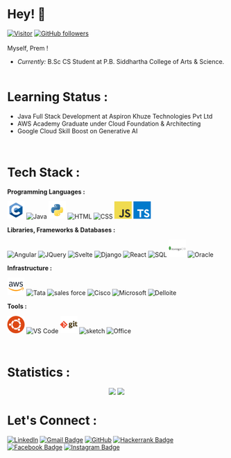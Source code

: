 <h1><b> Hey! 👋 </b></h1>


[![Visitor](https://visitor-badge.laobi.icu/badge?page_id=PremSaiLakshmanAdduri)](https://github.com/PremSaiLakshmanAdduri) [![GitHub followers](https://img.shields.io/github/followers/PremSaiLakshmanAdduri.svg?style=social&label=Follow)](https://github.com/PremSaiLakshmanAdduri?tab=followers) <br> <br>
Myself, Prem !
- <i> Currently: </i>  B.Sc CS Student at P.B. Siddhartha College of Arts & Science. <br> <br>


<h1>Learning Status : </h1>

- Java Full Stack Development at Aspiron Khuze Technologies Pvt Ltd
- AWS Academy Graduate under Cloud Foundation & Architecting
- Google Cloud Skill Boost on Generative AI 

<br>

<h1>Tech Stack : </h1>
<b>Programming Languages :</b>

<img title="C" alt="C" width="40px" src="https://raw.githubusercontent.com/github/explore/master/topics/c/c.png"> <img title="Java" alt="Java" width="40px" src="https://github.com/PremSaiLakshmanAdduri/PremSaiLakshmanAdduri/assets/170166841/4046c86e-bde2-40a9-a7f1-85b92bc86ffe"> <img title="Python" alt="Python" width="40px" src="https://raw.githubusercontent.com/github/explore/master/topics/python/python.png" > <img title="HTML" alt="HTML" width="40px" src="https://github.com/PremSaiLakshmanAdduri/PremSaiLakshmanAdduri/assets/170166841/8db9f1e4-1969-48cd-aa96-8bdef92c33d6"> <img title="CSS" alt="CSS" width="40px" src="https://github.com/PremSaiLakshmanAdduri/PremSaiLakshmanAdduri/assets/170166841/f31ecb84-b7be-4bd9-9d12-d21303395d8d"> <img alt="JS" title="JavaScript" width="40px" src="https://raw.githubusercontent.com/github/explore/master/topics/javascript/javascript.png"> <img alt="Typescript" title="Typescript" width="40px" src="https://raw.githubusercontent.com/github/explore/main/topics/typescript/typescript.png">  


<b>Libraries, Frameworks & Databases :</b>

<img title="Angular" alt="Angular" width="40px" src="https://github.com/PremSaiLakshmanAdduri/PremSaiLakshmanAdduri/assets/170166841/64c95a1e-91f5-42c3-8f81-84dbafbe6386"> <img title="JQuery" alt="JQuery" width="40px" src="https://github.com/PremSaiLakshmanAdduri/PremSaiLakshmanAdduri/assets/170166841/ca606472-086d-4011-bfe8-bbdc29c8103d"> <img title="Svelte" alt="Svelte" width="60px" src="https://github.com/PremSaiLakshmanAdduri/PremSaiLakshmanAdduri/assets/170166841/2356b9aa-3dbc-4218-9b67-7bc51d692803"> <img title="Django" alt="Django" width="40px" src="https://github.com/PremSaiLakshmanAdduri/PremSaiLakshmanAdduri/assets/170166841/25bc05c8-6d6d-437c-900d-7917892f4a4c"> <img title="React" alt="React" width="40px" src="https://github.com/PremSaiLakshmanAdduri/PremSaiLakshmanAdduri/assets/170166841/9c665a4d-4850-46ef-ad5f-fe3433098502">
<img title="SQL" alt="SQL" width="40px" src="https://github.com/PremSaiLakshmanAdduri/PremSaiLakshmanAdduri/assets/170166841/822e21b6-a5d0-4921-a445-7fbe983543c7"> <img title="MongoDB" alt="MongoDB" width="40px" src="https://raw.githubusercontent.com/github/explore/master/topics/mongodb/mongodb.png"> <img title="Oracle" alt="Oracle" width="40px" src="https://github.com/PremSaiLakshmanAdduri/PremSaiLakshmanAdduri/assets/170166841/8b53655c-6ccb-4286-836a-6e631ce173c5"> <br>

<b>Infrastructure :</b>

<img title="AWS" alt="AWS" width="40px" src="https://raw.githubusercontent.com/github/explore/main/topics/aws/aws.png"> <img title="Tata" alt="Tata" width="40px" src="https://github.com/PremSaiLakshmanAdduri/PremSaiLakshmanAdduri/assets/170166841/f30e4946-e18e-430c-b384-f5e9c387fa45"> <img title="sales force" alt="sales force" width="40px" src="https://github.com/PremSaiLakshmanAdduri/PremSaiLakshmanAdduri/assets/170166841/4b238322-ec21-4021-8163-a159935be1db"> <img title="Cisco" alt="Cisco" width="40px" src="https://github.com/PremSaiLakshmanAdduri/PremSaiLakshmanAdduri/assets/170166841/d9cacc0f-7de1-421b-a541-f39bc6b02efc"> <img title="Microsoft" alt="Microsoft" width="40px" src="https://github.com/PremSaiLakshmanAdduri/PremSaiLakshmanAdduri/assets/170166841/aa2914bf-afd2-4f25-8fd7-32178340f518"> <img title="Delloite" alt="Delloite" width="40px" src="https://github.com/PremSaiLakshmanAdduri/PremSaiLakshmanAdduri/assets/170166841/9fa6cd75-1fa3-4c38-a64d-a59a52e3049f">


<b>Tools :</b>

<img title="Ubuntu" alt="Ubuntu" width="40px" src="https://raw.githubusercontent.com/github/explore/master/topics/ubuntu/ubuntu.png"> <img title="VS Code" alt="VS Code" width="40px" src="https://img.icons8.com/fluent/48/000000/visual-studio-code-2019.png"> <img title="git" alt="git" width="40px" src="https://raw.githubusercontent.com/github/explore/master/topics/git/git.png"> <img title="sketch" alt="sketch" width="40px" src="https://github.com/PremSaiLakshmanAdduri/PremSaiLakshmanAdduri/assets/170166841/bbeb5c9e-90bc-4b66-8d3f-ee736dac2c9e"> <img title="Office" alt="Office" width="40px" src="https://github.com/PremSaiLakshmanAdduri/PremSaiLakshmanAdduri/assets/170166841/60d3e596-59dd-4788-adcb-44e0f780c4ed">

<br>

<h1> Statistics : </h1>
<p align="center">
  <img height="50%" width="auto" src ="https://github-readme-stats.vercel.app/api?username=PremSaiLakshmanAdduri&show_icons=true&count_private=true&theme=darcula&hide_border=true&hide=issues,contribs&bg_color=00000000">
  <img src ="https://github-readme-streak-stats.herokuapp.com?user=PremSaiLakshmanAdduri&theme=darcula&hide_border=true&background=FFFFFF00">
  <br>
</p>

<h1> Let's Connect :  </h1>

[![Linkedln](https://img.shields.io/badge/LinkedIn-0077B5?style=flat-square&logo=linkedin&logoColor=white&link=https://www.linkedin.com/in/prem-sai-lakshman-adduri-3a152126a/)](https://www.linkedin.com/in/prem-sai-lakshman-adduri-3a152126a/)
[![Gmail Badge](https://img.shields.io/badge/-Gmail-c14438?style=flat-square&logo=Gmail&logoColor=white&link=mailto:kamandulapremsailakshman@gmail.com)](mailto:kamandulapremsailakshman@gmail.com)
[![GitHub](https://img.shields.io/badge/-GitHub-181717?style=flat-square&logo=github&logoColor=white&link=https://github.com/PremSaiLakshmanAdduri)](https://github.com/PremSaiLakshmanAdduri)
[![Hackerrank Badge](https://img.shields.io/badge/-Hackerrank-2EC866?style=flat-square&logo=HackerRank&logoColor=white&link=https://www.hackerrank.com/224201p)](https://www.hackerrank.com/224201p)
[![Facebook Badge](https://img.shields.io/badge/-Facebook-blue?style=flat-square&logo=Facebook&logoColor=white&link=https://www.facebook.com/mr.smartest01)](https://www.facebook.com/mr.smartest01)
[![Instagram Badge](https://img.shields.io/badge/-Instagram-purple?style=flat-square&logo=Instagram&logoColor=white&link=https://www.instagram.com/_.mr_prem._/)](https://www.instagram.com/_.mr_prem._/)
